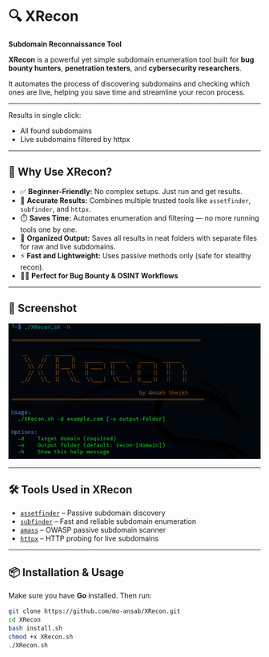 # 🔍 XRecon 
**Subdomain Reconnaissance Tool**

**XRecon** is a powerful yet simple subdomain enumeration tool built for **bug bounty hunters**, **penetration testers**, and **cybersecurity researchers**.

It automates the process of discovering subdomains and checking which ones are live, helping you save time and streamline your recon process.

---

Results in single click:
- All found subdomains
- Live subdomains filtered by httpx

---

## 🚀 Why Use XRecon?

- ✅ **Beginner-Friendly:** No complex setups. Just run and get results.
- 🧠 **Accurate Results:** Combines multiple trusted tools like `assetfinder`, `subfinder`, and `httpx`.
- ⏱️ **Saves Time:** Automates enumeration and filtering — no more running tools one by one.
- 📂 **Organized Output:** Saves all results in neat folders with separate files for raw and live subdomains.
- ⚡ **Fast and Lightweight:** Uses passive methods only (safe for stealthy recon).
- 🐱‍💻 **Perfect for Bug Bounty & OSINT Workflows**

---

## 📸 Screenshot

![XRecon Screenshot](ss.png)

---

## 🛠 Tools Used in XRecon

- [`assetfinder`](https://github.com/tomnomnom/assetfinder) – Passive subdomain discovery
- [`subfinder`](https://github.com/projectdiscovery/subfinder) – Fast and reliable subdomain enumeration
- [`amass`](https://github.com/owasp-amass/amass) – OWASP passive subdomain scanner
- [`httpx`](https://github.com/projectdiscovery/httpx) – HTTP probing for live subdomains

---

## 📦 Installation & Usage

Make sure you have **Go** installed. Then run: 

```bash
git clone https://github.com/mo-ansab/XRecon.git
cd XRecon
bash install.sh
chmod +x XRecon.sh
./XRecon.sh

